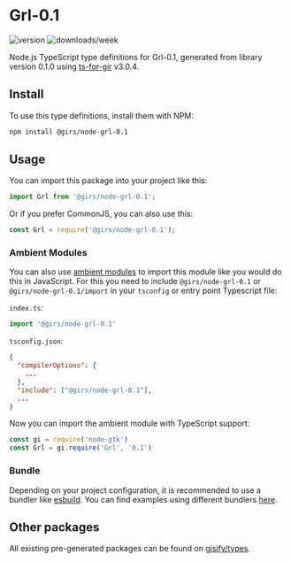 
# Grl-0.1

![version](https://img.shields.io/npm/v/@girs/node-grl-0.1)
![downloads/week](https://img.shields.io/npm/dw/@girs/node-grl-0.1)


Node.js TypeScript type definitions for Grl-0.1, generated from library version 0.1.0 using [ts-for-gir](https://github.com/gjsify/ts-for-gir) v3.0.4.


## Install

To use this type definitions, install them with NPM:
```bash
npm install @girs/node-grl-0.1
```

## Usage

You can import this package into your project like this:
```ts
import Grl from '@girs/node-grl-0.1';
```

Or if you prefer CommonJS, you can also use this:
```ts
const Grl = require('@girs/node-grl-0.1');
```

### Ambient Modules

You can also use [ambient modules](https://github.com/gjsify/ts-for-gir/tree/main/packages/cli#ambient-modules) to import this module like you would do this in JavaScript.
For this you need to include `@girs/node-grl-0.1` or `@girs/node-grl-0.1/import` in your `tsconfig` or entry point Typescript file:

`index.ts`:
```ts
import '@girs/node-grl-0.1'
```

`tsconfig.json`:
```json
{
  "compilerOptions": {
    ...
  },
  "include": ["@girs/node-grl-0.1"],
  ...
}
```

Now you can import the ambient module with TypeScript support: 

```ts
const gi = require('node-gtk')
const Grl = gi.require('Grl', '0.1')
```


### Bundle

Depending on your project configuration, it is recommended to use a bundler like [esbuild](https://esbuild.github.io/). You can find examples using different bundlers [here](https://github.com/gjsify/ts-for-gir/tree/main/examples).

## Other packages

All existing pre-generated packages can be found on [gjsify/types](https://github.com/gjsify/types).

